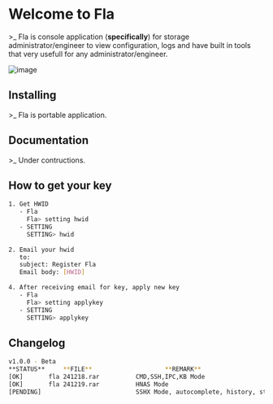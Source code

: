 Welcome to Fla
===================
\>_ Fla is console application (**specifically**) for storage administrator/engineer to view configuration, logs and have built in tools that very usefull for any administrator/engineer.




![image](https://github.com/user-attachments/assets/adf2c51a-14ab-4a09-a2e5-551cd0440fd7)




Installing
----------
\>_ Fla is portable application.

Documentation
-------------
\>_ Under contructions.

How to get your key
------------- 

```bash
1. Get HWID 
   - Fla     
     Fla> setting hwid
   - SETTING     
     SETTING> hwid
     
2. Email your hwid   
   to:   
   subject: Register Fla   
   Email body: [HWID]
   
4. After receiving email for key, apply new key
   - Fla     
     Fla> setting applykey
   - SETTING     
     SETTING> applykey
```




Changelog
-------------  

```bash
v1.0.0 - Beta
**STATUS**     **FILE**                    **REMARK**
[OK]       fla 241218.rar          CMD,SSH,IPC,KB Mode
[OK]       fla 241219.rar          HNAS Mode 
[PENDING]                          SSHX Mode, autocomplete, history, statusbar, EOV,HNASF,MDS,BROCADE,HCP  
```
   


